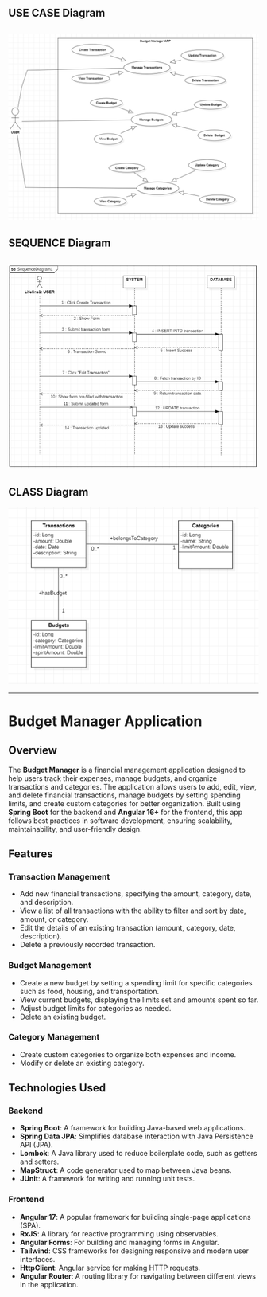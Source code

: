 
## USE CASE Diagram
![img.png](img.png)
---
## SEQUENCE Diagram
![img_1.png](img_1.png)
---
## CLASS Diagram
![img_2.png](img_2.png)


---

# Budget Manager Application

## Overview

The **Budget Manager** is a financial management application designed to help users track their expenses, manage budgets, and organize transactions and categories. The application allows users to add, edit, view, and delete financial transactions, manage budgets by setting spending limits, and create custom categories for better organization. Built using **Spring Boot** for the backend and **Angular 16+** for the frontend, this app follows best practices in software development, ensuring scalability, maintainability, and user-friendly design.

## Features

### Transaction Management

* Add new financial transactions, specifying the amount, category, date, and description.
* View a list of all transactions with the ability to filter and sort by date, amount, or category.
* Edit the details of an existing transaction (amount, category, date, description).
* Delete a previously recorded transaction.

### Budget Management

* Create a new budget by setting a spending limit for specific categories such as food, housing, and transportation.
* View current budgets, displaying the limits set and amounts spent so far.
* Adjust budget limits for categories as needed.
* Delete an existing budget.

### Category Management

* Create custom categories to organize both expenses and income.
* Modify or delete an existing category.

## Technologies Used

### Backend

* **Spring Boot**: A framework for building Java-based web applications.
* **Spring Data JPA**: Simplifies database interaction with Java Persistence API (JPA).
* **Lombok**: A Java library used to reduce boilerplate code, such as getters and setters.
* **MapStruct**: A code generator used to map between Java beans.
* **JUnit**: A framework for writing and running unit tests.

### Frontend

* **Angular 17**: A popular framework for building single-page applications (SPA).
* **RxJS**: A library for reactive programming using observables.
* **Angular Forms**: For building and managing forms in Angular.
* **Tailwind**: CSS frameworks for designing responsive and modern user interfaces.
* **HttpClient**: Angular service for making HTTP requests.
* **Angular Router**: A routing library for navigating between different views in the application.

